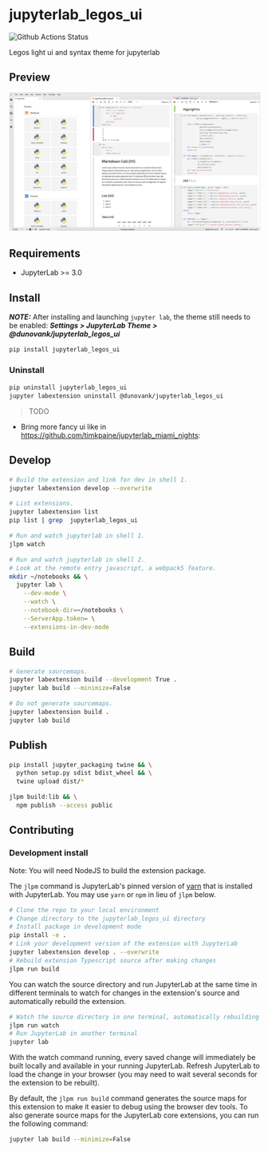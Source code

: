 # jupyterlab_legos_ui

![Github Actions Status](https://github.com/dunovank/jupyterlab_legos_ui/workflows/Build/badge.svg)

Legos light ui and syntax theme for jupyterlab

## Preview
![](./jupyterlab_legos_ui.png)

## Requirements

* JupyterLab >= 3.0

## Install
***NOTE:*** After installing and launching `jupyter lab`, the theme still needs to be enabled:
***Settings > JupyterLab Theme > @dunovank/jupyterlab_legos_ui***

```bash
pip install jupyterlab_legos_ui
```

### Uninstall

```bash
pip uninstall jupyterlab_legos_ui
jupyter labextension uninstall @dunovank/jupyterlab_legos_ui
```

> TODO
- Bring more fancy ui like in https://github.com/timkpaine/jupyterlab_miami_nights:

## Develop

```bash
# Build the extension and link for dev in shell 1.
jupyter labextension develop --overwrite
```

```bash
# List extensions.
jupyter labextension list
pip list | grep  jupyterlab_legos_ui
```

```bash
# Run and watch jupyterlab in shell 1.
jlpm watch
```

```bash
# Run and watch jupyterlab in shell 2.
# Look at the remote entry javascript, a webpack5 feature.
mkdir ~/notebooks && \
  jupyter lab \
    --dev-mode \
    --watch \
    --notebook-dir=~/notebooks \
    --ServerApp.token= \
    --extensions-in-dev-mode
```

## Build

```bash
# Generate sourcemaps.
jupyter labextension build --development True .
jupyter lab build --minimize=False
```

```bash
# Do not generate sourcemaps.
jupyter labextension build .
jupyter lab build
```

## Publish

```bash
pip install jupyter_packaging twine && \
  python setup.py sdist bdist_wheel && \
  twine upload dist/*
```

```bash
jlpm build:lib && \
  npm publish --access public
```


## Contributing

### Development install

Note: You will need NodeJS to build the extension package.

The `jlpm` command is JupyterLab's pinned version of
[yarn](https://yarnpkg.com/) that is installed with JupyterLab. You may use
`yarn` or `npm` in lieu of `jlpm` below.

```bash
# Clone the repo to your local environment
# Change directory to the jupyterlab_legos_ui directory
# Install package in development mode
pip install -e .
# Link your development version of the extension with JupyterLab
jupyter labextension develop . --overwrite
# Rebuild extension Typescript source after making changes
jlpm run build
```

You can watch the source directory and run JupyterLab at the same time in different terminals to watch for changes in the extension's source and automatically rebuild the extension.

```bash
# Watch the source directory in one terminal, automatically rebuilding when needed
jlpm run watch
# Run JupyterLab in another terminal
jupyter lab
```

With the watch command running, every saved change will immediately be built locally and available in your running JupyterLab. Refresh JupyterLab to load the change in your browser (you may need to wait several seconds for the extension to be rebuilt).

By default, the `jlpm run build` command generates the source maps for this extension to make it easier to debug using the browser dev tools. To also generate source maps for the JupyterLab core extensions, you can run the following command:

```bash
jupyter lab build --minimize=False
```
